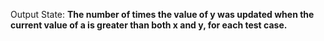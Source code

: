 Output State: **The number of times the value of y was updated when the current value of a is greater than both x and y, for each test case.**